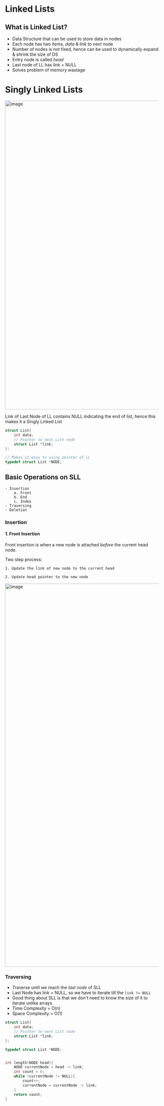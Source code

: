 # Linked Lists

## What is Linked List?

- Data Structure that can be used to store data in nodes
- Each node has two items, *data* & *link* to next node
- Number of nodes is not fixed, hence can be used to dynamically expand & shrink the size of DS
- Entry node is called *head*
- Last node of LL has link = NULL
- Solves problem of memory wastage


# Singly Linked Lists

<img width="1010" alt="image" src="https://user-images.githubusercontent.com/28825619/212460591-c67be464-1b88-473a-84d3-8e7017345694.png">



Link of Last Node of LL contains NULL indicating the end of list, hence this makes it a Singly Linked List


```c
struct List{
    int data;
    // Pointer to next List node
    struct List *link;
};

// Makes it easy to using pointer of LL
typedef struct List *NODE;
```

## Basic Operations on SLL
    - Insertion
        a. Front
        b. End
        c. Index
    - Traversing 
    - Deletion
    


### Insertion



#### 1. Front Insertion


Front insertion is when a new node is attached *before* the current head node.

Two step process: 

    1. Update the link of new node to the current head
    
    2. Update head pointer to the new node

<img width="1254" alt="image" src="https://user-images.githubusercontent.com/28825619/212462197-80f41ffd-c07f-4085-81c0-5683da2f9a86.png">

### Traversing

- Traverse until we reach the *last node* of SLL
- Last Node has link = NULL, so we have to iterate till the ```link != NULL```
- Good thing about SLL is that we don't need to know the size of it to iterate unlike arrays
- Time Complexity = O(n)
- Space Complexity = O(1)


```c
struct List{
    int data;
    // Pointer to next List node
    struct List *link;
};

typedef struct List *NODE;


int length(NODE head){
    NODE currentNode = head -> link;
    int count = 0;
    while (currentNode != NULL){
        count++;
        currentNode = currentNode -> link;
    }
    return count;
}
```
    
